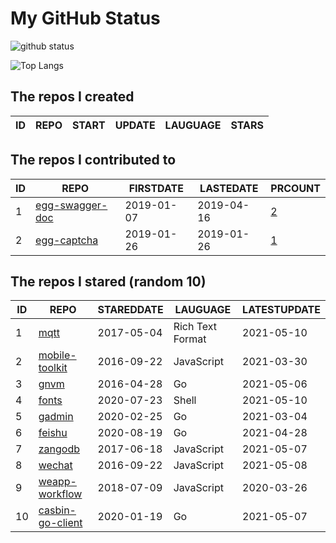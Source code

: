 # My GitHub Status

<img src="https://github-readme-stats-1.yihong0618.vercel.app/api?username=jc-lathander&show_icons=true&&&hide_title=true&count_private=true" alt="github status" />

![Top Langs](https://github-readme-stats-1.yihong0618.vercel.app/api/top-langs/?username=jc-lathander&layout=compact)

<!--START_SECTION:my_github-->
## The repos I created
| ID | REPO | START | UPDATE | LAUGUAGE | STARS |
|----|------|-------|--------|----------|-------|

## The repos I contributed to
| ID |                                REPO                                | FIRSTDATE  | LASTEDATE  |                                          PRCOUNT                                           |
|----|--------------------------------------------------------------------|------------|------------|--------------------------------------------------------------------------------------------|
|  1 | [egg-swagger-doc](https://github.com/Yanshijie-EL/egg-swagger-doc) | 2019-01-07 | 2019-04-16 | [2](https://github.com/Yanshijie-EL/egg-swagger-doc/pulls?q=is%3Apr+author%3Ajc-lathander) |
|  2 | [egg-captcha](https://github.com/Raoul1996/egg-captcha)            | 2019-01-26 | 2019-01-26 | [1](https://github.com/Raoul1996/egg-captcha/pulls?q=is%3Apr+author%3Ajc-lathander)        |

## The repos I stared (random 10)
| ID |                              REPO                              | STAREDDATE |     LAUGUAGE     | LATESTUPDATE |
|----|----------------------------------------------------------------|------------|------------------|--------------|
|  1 | [mqtt](https://github.com/mcxiaoke/mqtt)                       | 2017-05-04 | Rich Text Format | 2021-05-10   |
|  2 | [mobile-toolkit](https://github.com/angular/mobile-toolkit)    | 2016-09-22 | JavaScript       | 2021-03-30   |
|  3 | [gnvm](https://github.com/Kenshin/gnvm)                        | 2016-04-28 | Go               | 2021-05-06   |
|  4 | [fonts](https://github.com/powerline/fonts)                    | 2020-07-23 | Shell            | 2021-05-10   |
|  5 | [gadmin](https://github.com/hailaz/gadmin)                     | 2020-02-25 | Go               | 2021-03-04   |
|  6 | [feishu](https://github.com/fastwego/feishu)                   | 2020-08-19 | Go               | 2021-04-28   |
|  7 | [zangodb](https://github.com/erikolson186/zangodb)             | 2017-06-18 | JavaScript       | 2021-05-07   |
|  8 | [wechat](https://github.com/node-webot/wechat)                 | 2016-09-22 | JavaScript       | 2021-05-08   |
|  9 | [weapp-workflow](https://github.com/lbb00/weapp-workflow)      | 2018-07-09 | JavaScript       | 2020-03-26   |
| 10 | [casbin-go-client](https://github.com/casbin/casbin-go-client) | 2020-01-19 | Go               | 2021-05-07   |

<!--END_SECTION:my_github-->
